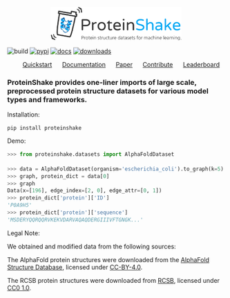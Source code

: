
<p align="center">
<img src="docs/images/logo_subtitle.png" width="60%">
</p>

![build](https://img.shields.io/github/actions/workflow/status/borgwardtlab/proteinshake/build.yml?color=%2303A9F4&style=for-the-badge)
[![pypi](https://img.shields.io/pypi/v/proteinshake?color=%2303A9F4&style=for-the-badge)](https://pypi.org/project/proteinshake/)
[![docs](https://img.shields.io/readthedocs/proteinshake?color=%2303A9F4&style=for-the-badge)](https://proteinshake.readthedocs.io/en/latest/?badge=latest)
[![downloads](https://img.shields.io/pypi/dm/proteinshake?color=%2303A9F4&style=for-the-badge)](https://pypi.org/project/proteinshake/)

<p align="center">&nbsp;&nbsp;&nbsp;&nbsp;&nbsp;
<a href="">Quickstart</a>&nbsp;&nbsp;&nbsp;&nbsp;&nbsp;
<a href="">Documentation</a>&nbsp;&nbsp;&nbsp;&nbsp;&nbsp;
<a href="">Paper</a>&nbsp;&nbsp;&nbsp;&nbsp;&nbsp;
<a href="">Contribute</a>&nbsp;&nbsp;&nbsp;&nbsp;&nbsp;
<a href="">Leaderboard</a>
</p>

### ProteinShake provides one-liner imports of large scale, preprocessed protein structure datasets for various model types and frameworks.



Installation:
```
pip install proteinshake
```

Demo:
```python
>>> from proteinshake.datasets import AlphaFoldDataset

>>> data = AlphaFoldDataset(organism='escherichia_coli').to_graph(k=5).pyg()
>>> graph, protein_dict = data[0]
>>> graph
Data(x=[196], edge_index=[2, 0], edge_attr=[0, 1])
>>> protein_dict['protein']['ID']
'P0A9H5'
>>> protein_dict['protein']['sequence']
'MSDERYQQRQQRVKEKVDARVAQAQDERGIIIVFTGNGK...'
```


Legal Note:

<!---
We make our code available under the [BSD-3 License](https://github.com/BorgwardtLab/proteinshake/blob/main/LICENSE). The datasets are distributed under [CC-BY-4.0](https://creativecommons.org/licenses/by/4.0/).
-->

We obtained and modified data from the following sources:

The AlphaFold protein structures were downloaded from the [AlphaFold Structure Database](https://alphafold.ebi.ac.uk/), licensed under [CC-BY-4.0](https://creativecommons.org/licenses/by/4.0/).

The RCSB protein structures were downloaded from [RCSB](https://www.rcsb.org/), licensed under [CC0 1.0](https://creativecommons.org/publicdomain/zero/1.0/).
